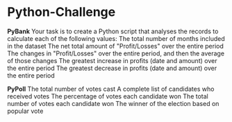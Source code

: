 # Python-Challenge

**PyBank**
Your task is to create a Python script that analyses the records to calculate each of the following values:
The total number of months included in the dataset
The net total amount of "Profit/Losses" over the entire period
The changes in "Profit/Losses" over the entire period, and then the average of those changes
The greatest increase in profits (date and amount) over the entire period
The greatest decrease in profits (date and amount) over the entire period

**PyPoll**
The total number of votes cast
A complete list of candidates who received votes
The percentage of votes each candidate won
The total number of votes each candidate won
The winner of the election based on popular vote
